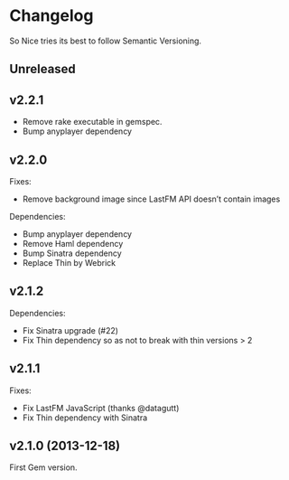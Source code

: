 Changelog
=========

So Nice tries its best to follow Semantic Versioning.

## Unreleased

## v2.2.1

- Remove rake executable in gemspec.
- Bump anyplayer dependency

## v2.2.0

Fixes:

- Remove background image since LastFM API doesn’t contain images

Dependencies:

- Bump anyplayer dependency
- Remove Haml dependency
- Bump Sinatra dependency
- Replace Thin by Webrick

## v2.1.2

Dependencies:

- Fix Sinatra upgrade (#22)
- Fix Thin dependency so as not to break with thin versions > 2

## v2.1.1

Fixes:

- Fix LastFM JavaScript (thanks @datagutt)
- Fix Thin dependency with Sinatra

## v2.1.0 (2013-12-18)

First Gem version.
